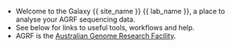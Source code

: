 * Welcome to the Galaxy {{ site_name }} {{ lab_name }}, a place to analyse your AGRF sequencing data. 
* See below for links to useful tools, workflows and help. 
* AGRF is the [Australian Genome Research Facility](https://www.agrf.org.au/).


